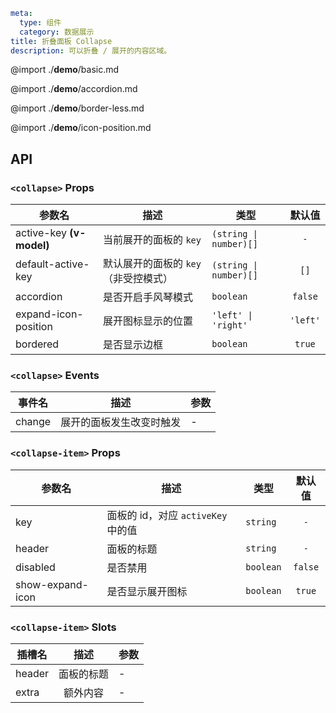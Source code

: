 ```yaml
meta:
  type: 组件
  category: 数据展示
title: 折叠面板 Collapse
description: 可以折叠 / 展开的内容区域。
```

@import ./__demo__/basic.md

@import ./__demo__/accordion.md

@import ./__demo__/border-less.md

@import ./__demo__/icon-position.md

## API


### `<collapse>` Props

|参数名|描述|类型|默认值|
|---|---|---|:---:|
|active-key **(v-model)**|当前展开的面板的 `key`|`(string \| number)[]`|`-`|
|default-active-key|默认展开的面板的 `key` （非受控模式）|`(string \| number)[]`|`[]`|
|accordion|是否开启手风琴模式|`boolean`|`false`|
|expand-icon-position|展开图标显示的位置|`'left' \| 'right'`|`'left'`|
|bordered|是否显示边框|`boolean`|`true`|
### `<collapse>` Events

|事件名|描述|参数|
|---|---|---|
|change|展开的面板发生改变时触发|-|




### `<collapse-item>` Props

|参数名|描述|类型|默认值|
|---|---|---|:---:|
|key|面板的 id，对应 `activeKey` 中的值|`string`|`-`|
|header|面板的标题|`string`|`-`|
|disabled|是否禁用|`boolean`|`false`|
|show-expand-icon|是否显示展开图标|`boolean`|`true`|
### `<collapse-item>` Slots

|插槽名|描述|参数|
|---|:---:|---|
|header|面板的标题|-|
|extra|额外内容|-|


